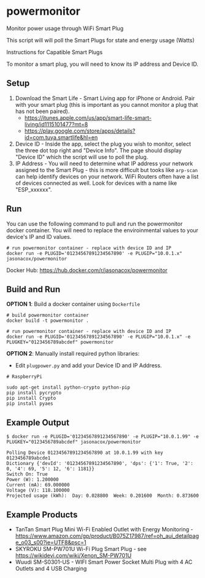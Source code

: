 # powermonitor
Monitor power usage through WiFi Smart Plug

This script will will poll the Smart Plugs for state and energy usage (Watts)

Instructions for Capatible Smart Plugs

To monitor a smart plug, you will need to know its IP address and Device ID.

## Setup
1. Download the Smart Life - Smart Living app for iPhone or Android. Pair with your smart plug (this is important as you cannot monitor a plug that has not been paired).  
	* https://itunes.apple.com/us/app/smart-life-smart-living/id1115101477?mt=8
	* https://play.google.com/store/apps/details?id=com.tuya.smartlife&hl=en
2. Device ID - Inside the app, select the plug you wish to monitor, select the three dot top right and "Device Info".  The page should display "Device ID" which the script will use to poll the plug.
3. IP Address - You will need to determine what IP address your network assigned to the Smart Plug - this is more difficult but tooks like `arp-scan` can help identify devices on your network.  WiFi Routers often have a list of devices connected as well.  Look for devices with a name like "ESP_xxxxxx".

## Run
You can use the following command to pull and run the powermonitor docker container.  You will need to replace the enviroinmental values to your device's IP and ID values.

```
# run powermonitor container - replace with device ID and IP 
docker run -e PLUGID='01234567891234567890' -e PLUGIP="10.0.1.x" jasonacox/powermonitor
```

Docker Hub: https://hub.docker.com/r/jasonacox/powermonitor

## Build and Run

**OPTION 1**: Build a docker container using `Dockerfile`
```
# build powermonitor container
docker build -t powermonitor .

# run powermonitor container - replace with device ID and IP 
docker run -e PLUGID='01234567891234567890' -e PLUGIP="10.0.1.x" -e PLUGKEY="0123456789abcdef" powermonitor
```

**OPTION 2**: Manually install required python libraries:  

* Edit `plugpower.py` and add your Device ID and IP Address.

```
# RaspberryPi 

sudo apt-get install python-crypto python-pip
pip install pycrypto
pip install Crypto
pip install pyaes
```

## Example Output
```
$ docker run -e PLUGID='01234567891234567890' -e PLUGIP="10.0.1.99" -e PLUGKEY="0123456789abcdef" jasonacox/powermonitor

Polling Device 01234567891234567890 at 10.0.1.99 with key 0123456789abcde1
Dictionary {'devId': '01234567891234567890', 'dps': {'1': True, '2': 0, '4': 69, '5': 12, '6': 1181}}
Switch On: True
Power (W): 1.200000
Current (mA): 69.000000
Voltage (V): 118.100000
Projected usage (kWh):  Day: 0.028800  Week: 0.201600  Month: 0.873600

```

## Example Products 
* TanTan Smart Plug Mini Wi-Fi Enabled Outlet with Energy Monitoring - https://www.amazon.com/gp/product/B075Z17987/ref=oh_aui_detailpage_o03_s00?ie=UTF8&psc=1
* SKYROKU SM-PW701U Wi-Fi Plug Smart Plug - see https://wikidevi.com/wiki/Xenon_SM-PW701U
* Wuudi SM-S0301-US - WIFI Smart Power Socket Multi Plug with 4 AC Outlets and 4 USB Charging
